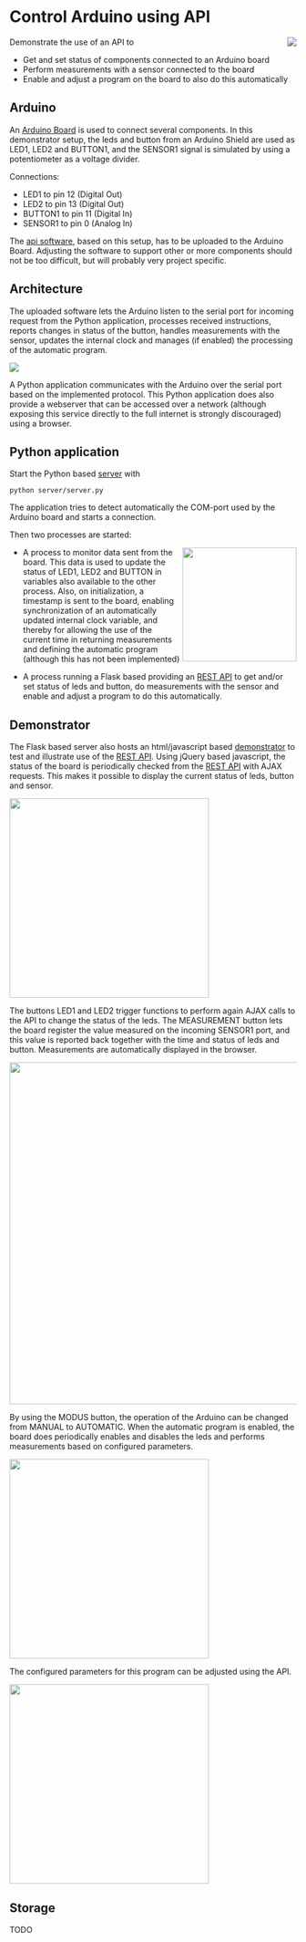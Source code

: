 # Control Arduino using API

<img align="right" src="../master/images/arduino.jpeg?raw=true">

Demonstrate the use of an API to

- Get and set status of components connected to an Arduino board
- Perform measurements with a sensor connected to the board
- Enable and adjust a program on the board to also do this automatically

## Arduino

An [Arduino Board](https://www.arduino.cc/) is used to connect several components. In this demonstrator 
setup, the leds and button from an Arduino Shield are used as LED1, LED2 and BUTTON1, and 
the SENSOR1 signal is simulated by using a potentiometer as a voltage divider.

Connections:

- LED1 to pin 12 (Digital Out)
- LED2 to pin 13 (Digital Out)
- BUTTON1 to pin 11 (Digital In)
- SENSOR1 to pin 0 (Analog In)

The [api software](arduino/api/api.ino), based on this setup, has to be uploaded to the Arduino Board. 
Adjusting the software to support other or more components should not be too difficult, but will 
probably very project specific.

## Architecture
 
The uploaded software lets the Arduino listen to the serial port for incoming request from the Python application, processes received instructions, reports changes in status of the button, 
handles measurements with the sensor, updates the internal clock and manages (if enabled) 
the processing of the automatic program. 

<img src="../master/images/scheme.jpeg?raw=true">

A Python application communicates with the Arduino over the serial port based on the implemented protocol. 
This Python application does also provide a webserver that can be accessed over a network (although exposing this service directly to the full internet is strongly discouraged) using a browser.

## Python application

Start the Python based [server](server/server.py) with

```
python server/server.py
```

The application tries to detect automatically the COM-port used by the Arduino board and starts a connection.

Then two processes are started:

<img width="200" align="right" src="../master/images/api.png?raw=true">

- A process to monitor data sent from the board. This data is used to update the status of LED1, LED2 and BUTTON in variables also available to the other process. Also, on initialization, a timestamp is sent to the board, enabling synchronization of an automatically updated internal clock variable, and thereby for allowing the use of the current time in returning measurements and defining the automatic program (although this has not been implemented) 

- A process running a Flask based providing an [REST API](http://localhost:5000/api/) to get and/or set status of leds and button, do measurements with the sensor and enable and adjust a program to do this automatically. 


## Demonstrator

The Flask based server also hosts an html/javascript based [demonstrator](http://localhost:5000/) to test and illustrate use of the [REST API](http://localhost:5000/api/). Using jQuery based javascript, the status of the board is periodically checked from the [REST API](http://localhost:5000/api/) with AJAX requests. This makes it possible to display the current status of leds, button and sensor.   

<img width="350" src="../master/images/manual.png?raw=true">

The buttons LED1 and LED2 trigger functions to perform again AJAX calls to the API to change the status of the leds. The MEASUREMENT button lets the board register the value measured on the incoming SENSOR1 port, and this value is reported back together with the time and status of leds and button. Measurements
are automatically displayed in the browser.

<img width="600" src="../master/images/measurements.png?raw=true">

By using the MODUS button, the operation of the Arduino can be changed from MANUAL to AUTOMATIC. When the automatic program is enabled, the board does periodically enables and disables the leds and performs 
measurements based on configured parameters. 

<img width="350" src="../master/images/automatic.png?raw=true">

The configured parameters for this program can be adjusted using the API.

<img width="350" src="../master/images/program.png?raw=true">

## Storage

TODO






